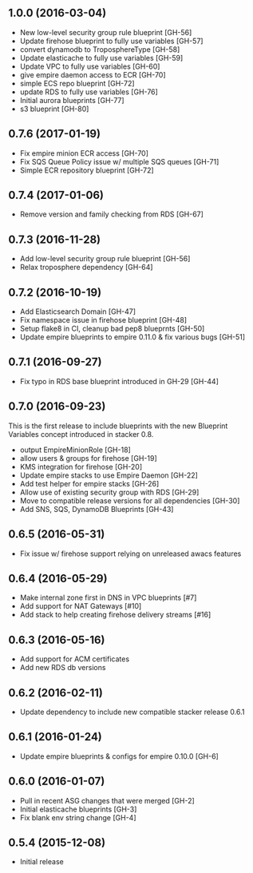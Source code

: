 ## 1.0.0 (2016-03-04)

- New low-level security group rule blueprint [GH-56]
- Update firehose blueprint to fully use variables [GH-57]
- convert dynamodb to TroposphereType [GH-58]
- Update elasticache to fully use variables [GH-59]
- Update VPC to fully use variables [GH-60]
- give empire daemon access to ECR [GH-70]
- simple ECS repo blueprint [GH-72]
- update RDS to fully use variables [GH-76]
- Initial aurora blueprints [GH-77]
- s3 blueprint [GH-80]

## 0.7.6 (2017-01-19)

- Fix empire minion ECR access [GH-70]
- Fix SQS Queue Policy issue w/ multiple SQS queues [GH-71]
- Simple ECR repository blueprint [GH-72]

## 0.7.4 (2017-01-06)

- Remove version and family checking from RDS [GH-67]

## 0.7.3 (2016-11-28)

- Add low-level security group rule blueprint [GH-56]
- Relax troposphere dependency [GH-64]

## 0.7.2 (2016-10-19)

- Add Elasticsearch Domain [GH-47]
- Fix namespace issue in firehose blueprint [GH-48]
- Setup flake8 in CI, cleanup bad pep8 blueprnts [GH-50]
- Update empire blueprints to empire 0.11.0 & fix various bugs [GH-51]

## 0.7.1 (2016-09-27)

- Fix typo in RDS base blueprint introduced in GH-29 [GH-44]

## 0.7.0 (2016-09-23)

This is the first release to include blueprints with the new Blueprint Variables
concept introduced in stacker 0.8.

- output EmpireMinionRole [GH-18]
- allow users & groups for firehose [GH-19]
- KMS integration for firehose [GH-20]
- Update empire stacks to use Empire Daemon [GH-22]
- Add test helper for empire stacks [GH-26]
- Allow use of existing security group with RDS [GH-29]
- Move to compatible release versions for all dependencies [GH-30]
- Add SNS, SQS, DynamoDB Blueprints [GH-43]

## 0.6.5 (2016-05-31)

- Fix issue w/ firehose support relying on unreleased awacs features

## 0.6.4 (2016-05-29)

- Make internal zone first in DNS in VPC blueprints [#7]
- Add support for NAT Gateways [#10]
- Add stack to help creating firehose delivery streams [#16]

## 0.6.3 (2016-05-16)

- Add support for ACM certificates
- Add new RDS db versions

## 0.6.2 (2016-02-11)

- Update dependency to include new compatible stacker release 0.6.1

## 0.6.1 (2016-01-24)

- Update empire blueprints & configs for empire 0.10.0 [GH-6]

## 0.6.0 (2016-01-07)

- Pull in recent ASG changes that were merged [GH-2]
- Initial elasticache blueprints [GH-3]
- Fix blank env string change [GH-4]

## 0.5.4 (2015-12-08)

- Initial release
